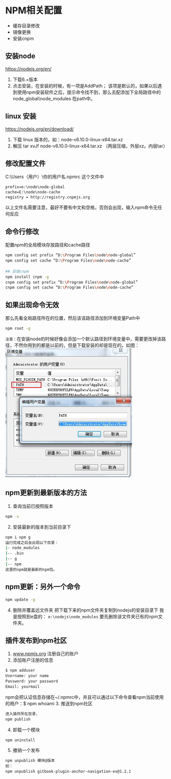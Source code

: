 # NPM相关配置
* 缓存目录修改
* 镜像更换
* 安装cnpm


## 安装node
https://nodejs.org/en/
1. 下载6.+版本
2. 点击安装，在安装的时候，有一项是AddPath；
	该项是默认的，如果以后遇到使用npm安装软件之后，提示命令找不到，那么去配添加下全局路径中的 node_global\node_modules 在path中。

## linux 安装
https://nodejs.org/en/download/

1. 下载 linux 版本的，如：node-v6.10.0-linux-x64.tar.xz
2. 解压  tar xvJf node-v6.10.0-linux-x64.tar.xz （两层压缩，外层xz。内层tar）



## 修改配置文件
C:\Users（用户）\你的用户名\.npmrc 这个文件中
```
prefix=e:\node\node-global
cache=E:\node\node-cache
registry = http://registry.cnpmjs.org 
```
以上文件名需要注意，最好不要有中文和空格，否则会出现，输入npm命令无任何反应

## 命令行修改
配置npm的全局模块存放路径和cache路径 
```bash
npm config set prefix “D:\Program Files\node\node-global” 
npm config set cache “D:\Program Files\node\node-cache” 

## 安装cnpm
npm install cnpm -g
cnpm config set prefix “D:\Program Files\node\node-global” 
cnpm config set cache “D:\Program Files\node\node-cache”
```

## 如果出现命令无效
那么先看全局路径所在的位置，然后该该路径添加到环境变量Path中
```bash
npm root -g
```
`注意：`在安装node的时候好像会添加一个默认路径到环境变量中，需要更改掉该路径，不然你用到的都是以前的，但是下载安装的却是现在的。如图：
![](/images/node-npm-path.jpg)


## npm更新到最新版本的方法
1. 查询当前已按照版本
```bash
npm -v
```
2. 安装最新的版本到当前目录下
```bash
npm i npm g 
运行完成之后会出现以下目录：
|- node_modules
|-- .bin
|-- g
|-- npm
这里的npm就是最新的npm包。
```

## npm更新：另外一个命令
```bash
npm update -g
```

4. 删除并覆盖远文件夹
把下载下来的npm文件夹复制到nodejs的安装目录下 
我是按照到e盘的： `e:\nodejs\node_modules`
要先删除该文件夹已有的npm文件夹。


## 插件发布到npm社区
1. www.npmjs.org 注册自己的账户
2. 添加账户注册的信息
```bash
$ npm adduser	
Username: your name
Password: your password
Email: yourmail
```
npm会把认证信息存储在~/.npmrc中，并且可以通过以下命令查看npm当前使用的用户：$ npm whoami 
3. 推送到npm社区
```bash
进入插件所在目录，
npm publish
```
4. 卸载一个模块
```bash
npm uninstall
```
5. 撤销一个发布
```bash
npm unpublish 模块@版本
如：
npm unpublish gitbook-plugin-anchor-navigation-ex@1.2.1
```

